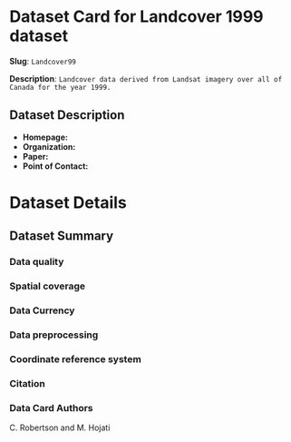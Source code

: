 # Dataset Card for Landcover 1999 dataset

**Slug**: `Landcover99`

**Description**: `Landcover data derived from Landsat imagery over all of Canada for the year 1999.`

## Dataset Description

- **Homepage:** 
- **Organization:** 
- **Paper:** 
- **Point of Contact:** 


# Dataset Details
## Dataset Summary

### Data quality

### Spatial coverage

### Data Currency 

### Data preprocessing

### Coordinate reference system


### Citation


### Data Card Authors
C. Robertson and M. Hojati


